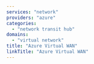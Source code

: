 ```yaml
---
services: "network"
providers: "azure"
categories: 
  - "network transit hub"
domains:
  - "virtual network" 
title: "Azure Virtual WAN"
linkTitle: "Azure Virtual WAN"
---
```

